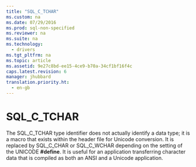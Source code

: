 ```yaml
---
title: "SQL_C_TCHAR"
ms.custom: na
ms.date: 07/29/2016
ms.prod: sql-non-specified
ms.reviewer: na
ms.suite: na
ms.technology: 
  - drivers
ms.tgt_pltfrm: na
ms.topic: article
ms.assetid: 9e27c8bd-ee15-4ce9-b70a-34cf1bf16f4c
caps.latest.revision: 6
manager: jhubbard
translation.priority.ht: 
  - en-gb
---
```

# SQL_C_TCHAR
The SQL_C_TCHAR type identifier does not actually identify a data type; it is a macro that exists within the header file for Unicode conversion. It is replaced by SQL_C_CHAR or SQL_C_WCHAR depending on the setting of the UNICODE **#define**. It is useful for an application transferring character data that is compiled as both an ANSI and a Unicode application.